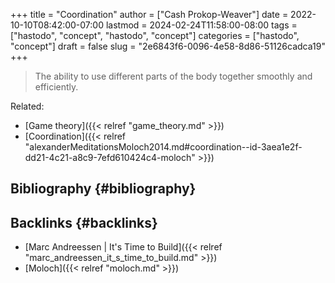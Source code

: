+++
title = "Coordination"
author = ["Cash Prokop-Weaver"]
date = 2022-10-10T08:42:00-07:00
lastmod = 2024-02-24T11:58:00-08:00
tags = ["hastodo", "concept", "hastodo", "concept"]
categories = ["hastodo", "concept"]
draft = false
slug = "2e6843f6-0096-4e58-8d86-51126cadca19"
+++

> The ability to use different parts of the body together smoothly and efficiently.

Related:

-   [Game theory]({{< relref "game_theory.md" >}})
-   [Coordination]({{< relref "alexanderMeditationsMoloch2014.md#coordination--id-3aea1e2f-dd21-4c21-a8c9-7efd610424c4-moloch" >}})


## Bibliography {#bibliography}

<style>.csl-entry{text-indent: -1.5em; margin-left: 1.5em;}</style><div class="csl-bib-body">
</div>


## Backlinks {#backlinks}

-   [Marc Andreessen | It's Time to Build]({{< relref "marc_andreessen_it_s_time_to_build.md" >}})
-   [Moloch]({{< relref "moloch.md" >}})
